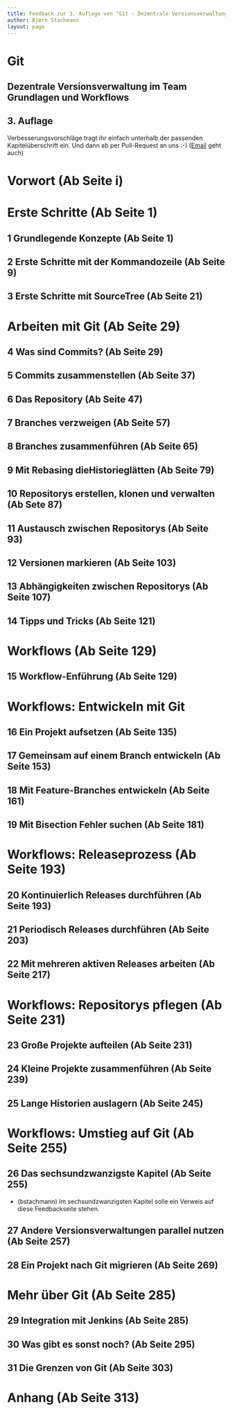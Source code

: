 ```yaml
---
title: Feedback zur 3. Auflage von "Git - Dezentrale Versionsverwaltung im Team - Grundlagen und Workflows"
author: Bjørn Stachmann
layout: page
---
```


# Git

## Dezentrale Versionsverwaltung im Team <br/> Grundlagen und Workflows

## 3. Auflage

Verbesserungsvorschläge tragt ihr einfach unterhalb der passenden Kapitelüberschrift ein. Und dann ab per Pull-Request an uns :-) ([Email](mailto:git@etosquare.de) geht auch)

# Vorwort (Ab Seite i)

# Erste Schritte (Ab Seite 1)

## 1 Grundlegende Konzepte (Ab Seite 1)

## 2 Erste Schritte mit der Kommandozeile (Ab Seite 9)

## 3 Erste Schritte mit SourceTree (Ab Seite 21)

# Arbeiten mit Git (Ab Seite 29)

## 4 Was sind Commits? (Ab Seite 29)

## 5 Commits zusammenstellen (Ab Seite 37)

## 6 Das Repository (Ab Seite 47)

## 7 Branches verzweigen (Ab Seite 57)

## 8 Branches zusammenführen (Ab Seite 65)

## 9 Mit Rebasing dieHistorieglätten (Ab Seite 79)

## 10 Repositorys erstellen, klonen und verwalten (Ab Sete 87)

## 11 Austausch zwischen Repositorys (Ab Seite 93)

## 12 Versionen markieren (Ab Seite 103)

## 13 Abhängigkeiten zwischen Repositorys (Ab Seite 107)

## 14 Tipps und Tricks (Ab Seite 121)

# Workflows (Ab Seite 129)

## 15 Workflow-Enführung (Ab Seite 129)

# Workflows: Entwickeln mit Git

## 16 Ein Projekt aufsetzen (Ab Seite 135)

## 17 Gemeinsam auf einem Branch entwickeln (Ab Seite 153)

## 18 Mit Feature-Branches entwickeln (Ab Seite 161)

## 19 Mit Bisection Fehler suchen (Ab Seite 181)

# Workflows: Releaseprozess (Ab Seite 193)

## 20 Kontinuierlich Releases durchführen (Ab Seite 193)

## 21 Periodisch Releases durchführen (Ab Seite 203)

## 22 Mit mehreren aktiven Releases arbeiten (Ab Seite 217)

# Workflows: Repositorys pflegen (Ab Seite 231)

## 23 Große Projekte aufteilen (Ab Seite 231)

## 24 Kleine Projekte zusammenführen (Ab Seite 239)

## 25 Lange Historien auslagern (Ab Seite 245)

# Workflows: Umstieg auf Git (Ab Seite 255)

## 26 Das sechsundzwanzigste Kapitel (Ab Seite 255)

 * (bstachmann) Im sechsundzwanzigsten Kapitel solle ein Verweis auf diese Feedbackseite stehen.

## 27 Andere Versionsverwaltungen parallel nutzen (Ab Seite 257)

## 28 Ein Projekt nach Git migrieren (Ab Seite 269)

# Mehr über Git (Ab Seite 285)

## 29 Integration mit Jenkins (Ab Seite 285)

## 30 Was gibt es sonst noch? (Ab Seite 295)

## 31 Die Grenzen von Git (Ab Seite 303)

# Anhang (Ab Seite 313)
